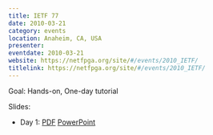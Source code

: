 ```yaml
---
title: IETF 77
date: 2010-03-21
category: events
location: Anaheim, CA, USA
presenter:
eventdate: 2010-03-21
website: https://netfpga.org/site/#/events/2010_IETF/
titlelink: https://netfpga.org/site/#/events/2010_IETF/
---
```


Goal: Hands-on, One-day tutorial

Slides:
- Day 1: [PDF](https://docs.google.com/open?id=0B4EuVzA5UdPRRG9FTkZDenZXdk0) [PowerPoint](https://docs.google.com/open?id=0B4EuVzA5UdPRbnVTd01LYWp3RXc)

